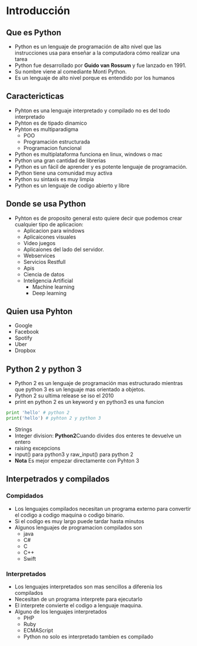 # Introducción
## Que es Python
- Python es un lenguaje de programación de alto nivel que las instrucciones usa para enseñar a la computadora cómo realizar una tarea
- Python fue desarrollado por **Guido van  Rossum** y fue lanzado en 1991.
- Su nombre viene al comediante Monti Python.
- Es un lenguaje de alto nivel porque es entendido por los humanos
## Caractericticas
- Pyhton es una lenguaje interpretado y compilado no es del todo interpretado
- Pyhton es de tipado dinamico
- Pyhton es multiparadigma
    - POO
    - Programación estructurada
    - Programacion funcional
- Python es multiplataforma funciona en linux, windows o mac
- Python una gran cantidad de librerias
- Python es un fácil de aprender y es potente lenguaje de programación.
- Python tiene una comunidad muy activa
- Python su sintaxis es muy limpia
- Python es un lenguaje de codigo abierto y libre

## Donde se usa Python
- Pyhton es de proposito general esto quiere decir que podemos crear cualquier tipo de aplicacion:
    - Aplicacion para windows
    - Aplicaicones visuales
    - Video juegos
    - Aplicaiones del lado del servidor.
    - Webservices
    - Servicios Restfull
    - Apis
    - Ciencia de datos
    - Inteligencia Artificial
        - Machine learning
        - Deep learning
        
## Quien usa Pyhton
- Google
- Facebook
- Spotify
- Uber
- Dropbox

## Python 2 y python 3
- Python 2 es un lenguaje de programación mas estructurado mientras que python 3 es un lenguaje mas orientado a objetos.
- Python 2 su ultima release se iso el 2010
- print en python 2 es un keyword y en python3 es una funcion
```python
print 'hello' # python 2
print('hello') # pyhton 2 y python 3
```
- Strings
- Integer division: **Python2**Cuando divides dos enteres te devuelve un entero 
- raising excepcions
- input() para python3 y raw_input() para python 2
- **Nota** Es mejor empezar directamente con Pyhton 3 

## Interpetrados y compilados
### Compidados
- Los lenguajes compilados necesitan un programa externo para convertir el codigo a codigo maquina o codigo binario.
- Si el codigo es muy largo puede tardar hasta minutos
- Algunos lenguajes de programacion compilados son
    - java
    - C#
    - C
    - C++
    - Swift
### Interpretados
- Los lenguajes interpretados son mas sencillos a diferenia los compilados
- Necesitan de un programa interprete para ejecutarlo
- El interprete convierte el codigo a lenguaje maquina.
- Alguno de los lenguajes interpretados
    - PHP
    - Ruby
    - ECMAScript
    - Python no solo es interpretado tambien es compilado